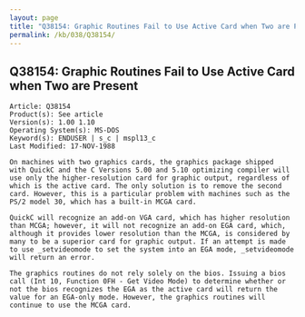 ```yaml
---
layout: page
title: "Q38154: Graphic Routines Fail to Use Active Card when Two are Present"
permalink: /kb/038/Q38154/
---
```


## Q38154: Graphic Routines Fail to Use Active Card when Two are Present

	Article: Q38154
	Product(s): See article
	Version(s): 1.00 1.10
	Operating System(s): MS-DOS
	Keyword(s): ENDUSER | s_c | mspl13_c
	Last Modified: 17-NOV-1988
	
	On machines with two graphics cards, the graphics package shipped
	with QuickC and the C Versions 5.00 and 5.10 optimizing compiler will
	use only the higher-resolution card for graphic output, regardless of
	which is the active card. The only solution is to remove the second
	card. However, this is a particular problem with machines such as the
	PS/2 model 30, which has a built-in MCGA card.
	
	QuickC will recognize an add-on VGA card, which has higher resolution
	than MCGA; however, it will not recognize an add-on EGA card, which,
	although it provides lower resolution than the MCGA, is considered by
	many to be a superior card for graphic output. If an attempt is made
	to use _setvideomode to set the system into an EGA mode, _setvideomode
	will return an error.
	
	The graphics routines do not rely solely on the bios. Issuing a bios
	call (Int 10, Function 0FH - Get Video Mode) to determine whether or
	not the bios recognizes the EGA as the active card will return the
	value for an EGA-only mode. However, the graphics routines will
	continue to use the MCGA card.
